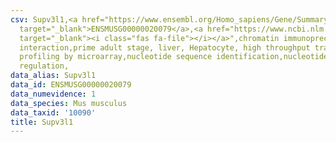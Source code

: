 ```yaml
---
csv: Supv3l1,<a href="https://www.ensembl.org/Homo_sapiens/Gene/Summary?db=core;g=ENSMUSG00000020079"
  target="_blank">ENSMUSG00000020079</a>,<a href="https://www.ncbi.nlm.nih.gov/pubmed/23834426"
  target="_blank"><i class="fas fa-file"></i></a>",chromatin immunoprecipitation assay,direct
  interaction,prime adult stage, liver, Hepatocyte, high throughput transcription
  profiling by microarray,nucleotide sequence identification,nucleotide sequence identification,transcriptional
  regulation,
data_alias: Supv3l1
data_id: ENSMUSG00000020079
data_numevidence: 1
data_species: Mus musculus
data_taxid: '10090'
title: Supv3l1
---
```

